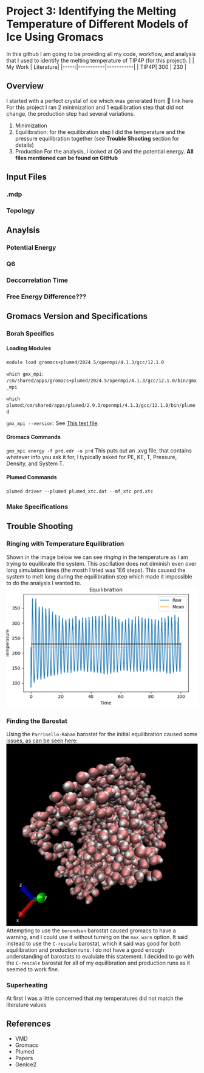 # Project 3: Identifying the Melting Temperature of Different Models of Ice Using Gromacs
In this github I am going to be providing all my code, workflow, and analysis that I used to identify the melting temperature of TIP4P (for this project).
|      | My Work   | Literature|
|-----:|-----------|-----------|
| TIP4P| 300       | 230       |

## Overview
I started with a perfect crystal of ice which was generated from 🚨 link here
For this project I ran 2 minimization and 1 equilibration step that did not change, the production step had several variations. 
1. Minimization
2. Equilibration: for the equilibration step I did the temperature and the pressure equilibration together (see **Trouble Shooting** section for details)
3. Production
For the analysis, I looked at Q6 and the potential energy.
**All files mentioned can be found on GitHub**

## Input Files
### .mdp
### Topology

## Anaylsis
### Potential Energy
### Q6

### Deccorrelation Time
### Free Energy Difference???

## Gromacs Version and Specifications
### Borah Specifics
#### Loading Modules
`module load gromacs+plumed/2024.5/openmpi/4.1.3/gcc/12.1.0`

`which gmx_mpi`: `/cm/shared/apps/gromacs+plumed/2024.5/openmpi/4.1.3/gcc/12.1.0/bin/gmx_mpi`

`which plumed`:`/cm/shared/apps/plumed/2.9.3/openmpi/4.1.3/gcc/12.1.0/bin/plumed`

`gmx_mpi --version`: See [This text file](gromacs_specs.txt).

#### Gromacs Commands
`gmx_mpi energy -f prd.edr -o prd`
This puts out an .xvg file, that contains whatever info you ask it for, I typically asked for PE, KE, T, Pressure, Density, and System T.

#### Plumed Commands
`plumed driver --plumed plumed_xtc.dat --mf_xtc prd.xtc`
### Make Specifications

## Trouble Shooting
### Ringing with Temperature Equilibration
Shown in the image below we can see *ringing* in the temperature as I am trying to equilibrate the system. This oscillation does not diminish even over long simulation times (the mosth I tried was 1E6 steps). This caused the system to melt long during the equilibration step which made it impossible to do the analysis I wanted to.
![Ringing Temperature](Images/Ringing.png)
### Finding the Barostat
Using the `Parrinello-Raham` barostat for the initial equilibration caused some issues, as can be seen here: 
![An images of water with a giant cavity](Images/Equilibration_with_temp.png)
Attempting to use the `berendsen` barostat caused gromacs to have a warning, and I could use it without turning on the `max_warn` option. It said instead to use the `C-rescale` barostat, which it said was good for both equilibration and production runs. I do not have a good enough understanding of barostats to evalulate this statement. I decided to go with the `C-rescale` barostat for all of my equilibration and production runs as it seemed to work fine. 
### Superheating
At first I was a little concerned that my temperatures did not match the literature values

## References
* VMD
* Gromacs
* Plumed
* Papers
* GenIce2
